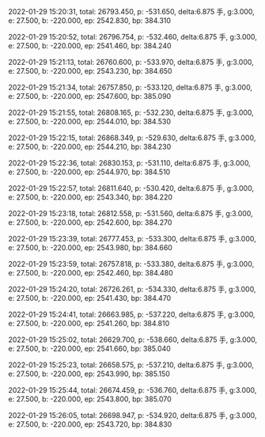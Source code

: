 2022-01-29 15:20:31, total: 26793.450, p: -531.650, delta:6.875 手, g:3.000, e: 27.500, b: -220.000, ep: 2542.830, bp: 384.310

2022-01-29 15:20:52, total: 26796.754, p: -532.460, delta:6.875 手, g:3.000, e: 27.500, b: -220.000, ep: 2541.460, bp: 384.240

2022-01-29 15:21:13, total: 26760.600, p: -533.970, delta:6.875 手, g:3.000, e: 27.500, b: -220.000, ep: 2543.230, bp: 384.650

2022-01-29 15:21:34, total: 26757.850, p: -533.120, delta:6.875 手, g:3.000, e: 27.500, b: -220.000, ep: 2547.600, bp: 385.090

2022-01-29 15:21:55, total: 26808.165, p: -532.230, delta:6.875 手, g:3.000, e: 27.500, b: -220.000, ep: 2544.010, bp: 384.530

2022-01-29 15:22:15, total: 26868.349, p: -529.630, delta:6.875 手, g:3.000, e: 27.500, b: -220.000, ep: 2544.210, bp: 384.230

2022-01-29 15:22:36, total: 26830.153, p: -531.110, delta:6.875 手, g:3.000, e: 27.500, b: -220.000, ep: 2544.970, bp: 384.510

2022-01-29 15:22:57, total: 26811.640, p: -530.420, delta:6.875 手, g:3.000, e: 27.500, b: -220.000, ep: 2543.340, bp: 384.220

2022-01-29 15:23:18, total: 26812.558, p: -531.560, delta:6.875 手, g:3.000, e: 27.500, b: -220.000, ep: 2542.600, bp: 384.270

2022-01-29 15:23:39, total: 26777.453, p: -533.300, delta:6.875 手, g:3.000, e: 27.500, b: -220.000, ep: 2543.980, bp: 384.660

2022-01-29 15:23:59, total: 26757.818, p: -533.380, delta:6.875 手, g:3.000, e: 27.500, b: -220.000, ep: 2542.460, bp: 384.480

2022-01-29 15:24:20, total: 26726.261, p: -534.330, delta:6.875 手, g:3.000, e: 27.500, b: -220.000, ep: 2541.430, bp: 384.470

2022-01-29 15:24:41, total: 26663.985, p: -537.220, delta:6.875 手, g:3.000, e: 27.500, b: -220.000, ep: 2541.260, bp: 384.810

2022-01-29 15:25:02, total: 26629.700, p: -538.660, delta:6.875 手, g:3.000, e: 27.500, b: -220.000, ep: 2541.660, bp: 385.040

2022-01-29 15:25:23, total: 26658.575, p: -537.210, delta:6.875 手, g:3.000, e: 27.500, b: -220.000, ep: 2543.990, bp: 385.150

2022-01-29 15:25:44, total: 26674.459, p: -536.760, delta:6.875 手, g:3.000, e: 27.500, b: -220.000, ep: 2543.800, bp: 385.070

2022-01-29 15:26:05, total: 26698.947, p: -534.920, delta:6.875 手, g:3.000, e: 27.500, b: -220.000, ep: 2543.720, bp: 384.830